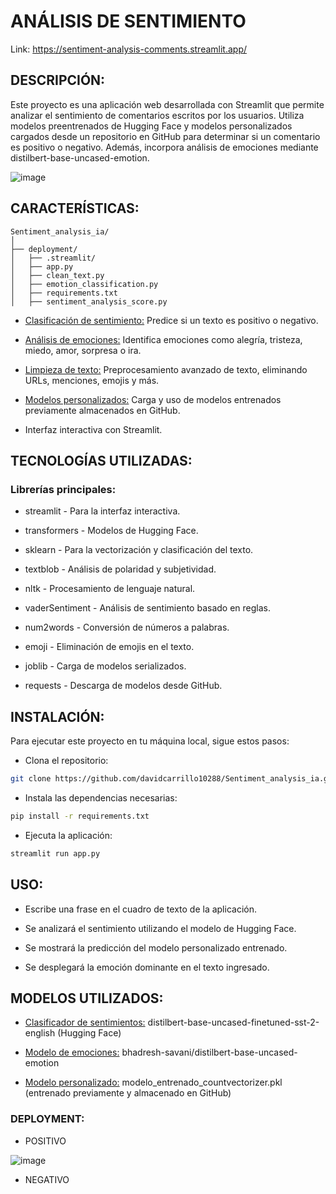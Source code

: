 # ANÁLISIS DE SENTIMIENTO

Link: https://sentiment-analysis-comments.streamlit.app/

## DESCRIPCIÓN:

Este proyecto es una aplicación web desarrollada con Streamlit que permite analizar el sentimiento de comentarios escritos por los usuarios. Utiliza modelos preentrenados de Hugging Face y modelos personalizados cargados desde un repositorio en GitHub para determinar si un comentario es positivo o negativo. Además, incorpora análisis de emociones mediante distilbert-base-uncased-emotion.

![image](https://github.com/user-attachments/assets/cf3ac285-bb2a-41db-9e61-5fd1f4400e5a)

## CARACTERÍSTICAS:

```plaintext
Sentiment_analysis_ia/
│
├── deployment/
│   ├── .streamlit/
│   ├── app.py
│   ├── clean_text.py
│   ├── emotion_classification.py
│   ├── requirements.txt
│   ├── sentiment_analysis_score.py
```

  * <ins>Clasificación de sentimiento:</ins> Predice si un texto es positivo o negativo.

  * <ins>Análisis de emociones:</ins> Identifica emociones como alegría, tristeza, miedo, amor, sorpresa o ira.

  * <ins>Limpieza de texto:</ins> Preprocesamiento avanzado de texto, eliminando URLs, menciones, emojis y más.

  * <ins>Modelos personalizados:</ins> Carga y uso de modelos entrenados previamente almacenados en GitHub.

  * Interfaz interactiva con Streamlit.

## TECNOLOGÍAS UTILIZADAS:

  ### Librerías principales:
  
  * streamlit - Para la interfaz interactiva.
  
  * transformers - Modelos de Hugging Face.
  
  * sklearn - Para la vectorización y clasificación del texto.
  
  * textblob - Análisis de polaridad y subjetividad.
  
  * nltk - Procesamiento de lenguaje natural.
  
  * vaderSentiment - Análisis de sentimiento basado en reglas.
  
  * num2words - Conversión de números a palabras.
  
  * emoji - Eliminación de emojis en el texto.
  
  * joblib - Carga de modelos serializados.
  
  * requests - Descarga de modelos desde GitHub.

## INSTALACIÓN: 

Para ejecutar este proyecto en tu máquina local, sigue estos pasos:

 * Clona el repositorio:
  ```bash
  git clone https://github.com/davidcarrillo10288/Sentiment_analysis_ia.git
  ```
 * Instala las dependencias necesarias:
  ```bash
  pip install -r requirements.txt
  ```
 * Ejecuta la aplicación:
  ```bash
  streamlit run app.py
  ```
## USO:

  * Escribe una frase en el cuadro de texto de la aplicación.
  
  * Se analizará el sentimiento utilizando el modelo de Hugging Face.
  
  * Se mostrará la predicción del modelo personalizado entrenado.
  
  * Se desplegará la emoción dominante en el texto ingresado.

## MODELOS UTILIZADOS: 

 * <ins>Clasificador de sentimientos:</ins> distilbert-base-uncased-finetuned-sst-2-english (Hugging Face)
 
 * <ins>Modelo de emociones:</ins> bhadresh-savani/distilbert-base-uncased-emotion
 
 * <ins>Modelo personalizado:</ins> modelo_entrenado_countvectorizer.pkl (entrenado previamente y almacenado en GitHub)

### DEPLOYMENT: 

 * POSITIVO

![image](https://github.com/user-attachments/assets/db35f1af-0dba-468a-b8e8-701cf2837ac7)

 * NEGATIVO




